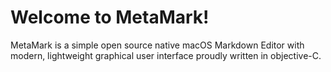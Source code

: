 # Welcome to MetaMark!

MetaMark is a simple open source native macOS Markdown Editor with modern, lightweight graphical user interface proudly written in objective-C.



